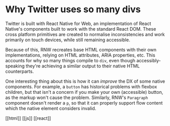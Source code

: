 # Why Twitter uses so many divs

Twitter is built with React Native for Web, an implementation of React Native's components built to work with the standard React DOM. These cross platform primitives are created to normalise inconsistencies and work primarily on touch devices, while still remaining accessible.

Because of this, RNW recreates base HTML components with their own implementations, relying on HTML attributes, ARIA properties, etc. This accounts for why so many things compile to `div`, even though accessibly-speaking they're achieving a similar output to their native HTML counterparts.

One interesting thing about this is how it can _improve_ the DX of some native components. For example, a `button` has historical problems with flexbox children, but that isn't a concern if you make your own (accessible) button, as the markup won't cause the problem. Similarly, RNW's `Paragraph` component doesn't render a `p`, so that it can properly support flow content which the native element considers invalid.

[[html]]
[[js]]
[[react]]
